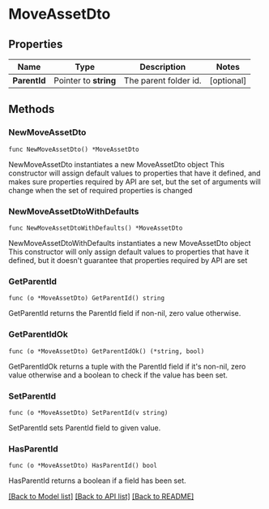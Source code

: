 # MoveAssetDto

## Properties

Name | Type | Description | Notes
------------ | ------------- | ------------- | -------------
**ParentId** | Pointer to **string** | The parent folder id. | [optional] 

## Methods

### NewMoveAssetDto

`func NewMoveAssetDto() *MoveAssetDto`

NewMoveAssetDto instantiates a new MoveAssetDto object
This constructor will assign default values to properties that have it defined,
and makes sure properties required by API are set, but the set of arguments
will change when the set of required properties is changed

### NewMoveAssetDtoWithDefaults

`func NewMoveAssetDtoWithDefaults() *MoveAssetDto`

NewMoveAssetDtoWithDefaults instantiates a new MoveAssetDto object
This constructor will only assign default values to properties that have it defined,
but it doesn't guarantee that properties required by API are set

### GetParentId

`func (o *MoveAssetDto) GetParentId() string`

GetParentId returns the ParentId field if non-nil, zero value otherwise.

### GetParentIdOk

`func (o *MoveAssetDto) GetParentIdOk() (*string, bool)`

GetParentIdOk returns a tuple with the ParentId field if it's non-nil, zero value otherwise
and a boolean to check if the value has been set.

### SetParentId

`func (o *MoveAssetDto) SetParentId(v string)`

SetParentId sets ParentId field to given value.

### HasParentId

`func (o *MoveAssetDto) HasParentId() bool`

HasParentId returns a boolean if a field has been set.


[[Back to Model list]](../README.md#documentation-for-models) [[Back to API list]](../README.md#documentation-for-api-endpoints) [[Back to README]](../README.md)


